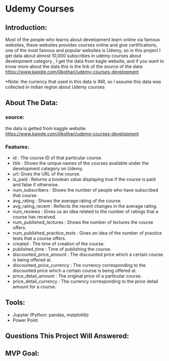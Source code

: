 # Udemy Courses 

## Introduction:
Most of the people who learns about development learn online via famous websites, these websites provides courses online and give certifications, one of the most famous and popular websites is Udemy, so in this project I get data about almost 10,000 subscribes in udemy courses about development category , I get the data from kagle website, and if you want to know more about the data this is the link of the source of the data: https://www.kaggle.com/jilkothari/udemy-courses-development

*Note: the currency that used in this data is INR, so I assume this data was collected in indian region about Udemy courses

## About The Data:
  ### source:
  the data is getted from kaggle website: https://www.kaggle.com/jilkothari/udemy-courses-development
    
  ### Features:
   - id : The course ID of that particular course.
   - title : Shows the unique names of the courses available under the development category on Udemy.
   - url: Gives the URL of the course.
   - is_paid : Returns a boolean value displaying true if the course is paid and false if otherwise.
   - num_subscribers : Shows the number of people who have subscribed that course.
   - avg_rating : Shows the average rating of the course.
   - avg_rating_recent : Reflects the recent changes in the average rating.
   - num_reviews : Gives us an idea related to the number of ratings that a course has received.
   - num_published_lectures : Shows the number of lectures the course offers.
   - num_published_practice_tests : Gives an idea of the number of practice tests that a course offers.
   - created : The time of creation of the course.
   - published_time : Time of publishing the course.
   - discounted_price_amount : The discounted price which a certain course is being offered at.
   - discounted_price_currency : The currency corresponding to the discounted price which a certain course is being offered at.
   - price_detail_amount : The original price of a particular course.
   - price_detail_currency : The currency corresponding to the price detail amount for a course.

## Tools:
  - Jupyter (Python: pandas, matplotlib)
  - Power Point


## Questions This Project Will Answered:

## MVP Goal:
  

